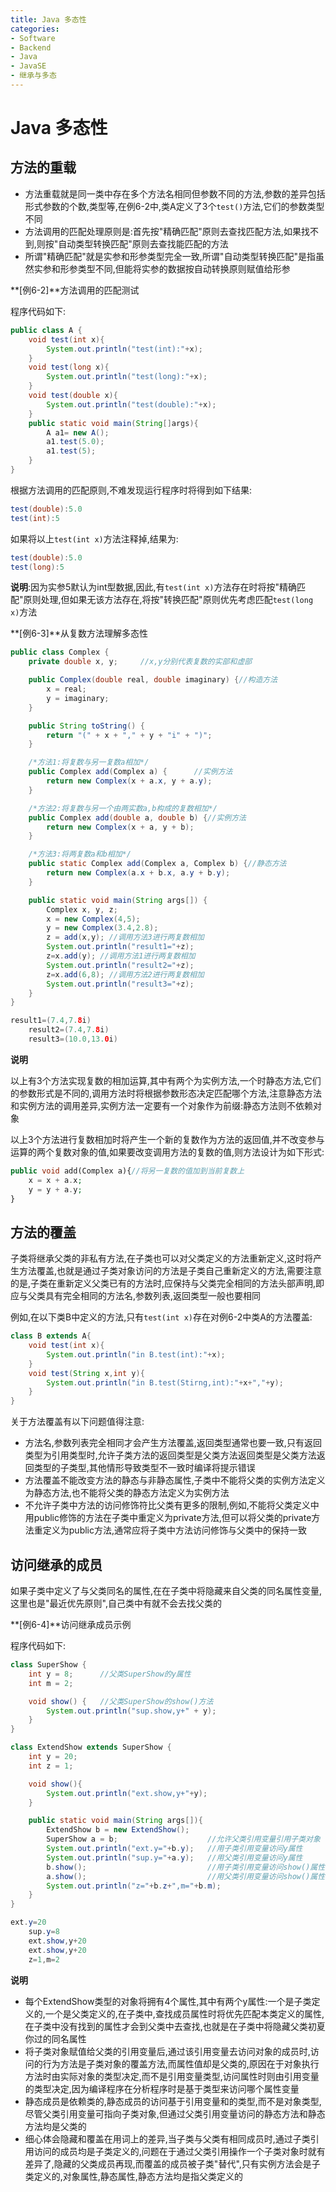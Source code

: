 ```yaml
---
title: Java 多态性
categories:
- Software
- Backend
- Java
- JavaSE
- 继承与多态
---
```

# Java 多态性

## 方法的重载

- 方法重载就是同一类中存在多个方法名相同但参数不同的方法,参数的差异包括形式参数的个数,类型等,在例6-2中,类A定义了3个`test()`方法,它们的参数类型不同
- 方法调用的匹配处理原则是:首先按"精确匹配"原则去查找匹配方法,如果找不到,则按"自动类型转换匹配"原则去查找能匹配的方法
- 所谓"精确匹配"就是实参和形参类型完全一致,所谓"自动类型转换匹配"是指虽然实参和形参类型不同,但能将实参的数据按自动转换原则赋值给形参

**[例6-2]**方法调用的匹配测试

程序代码如下:

```java
public class A {
    void test(int x){
        System.out.println("test(int):"+x);
    }
    void test(long x){
        System.out.println("test(long):"+x);
    }
    void test(double x){
        System.out.println("test(double):"+x);
    }
    public static void main(String[]args){
        A a1= new A();
        a1.test(5.0);
        a1.test(5);
    }
}
```

根据方法调用的匹配原则,不难发现运行程序时将得到如下结果:

```java
test(double):5.0
test(int):5
```

如果将以上`test(int x)`方法注释掉,结果为:

```java
test(double):5.0
test(long):5
```

**说明**:因为实参5默认为int型数据,因此,有`test(int x)`方法存在时将按"精确匹配"原则处理,但如果无该方法存在,将按"转换匹配"原则优先考虑匹配`test(long x)`方法

**[例6-3]**从复数方法理解多态性

```java
public class Complex {
    private double x, y;     //x,y分别代表复数的实部和虚部

    public Complex(double real, double imaginary) {//构造方法
        x = real;
        y = imaginary;
    }

    public String toString() {
        return "(" + x + "," + y + "i" + ")";
    }

    /*方法1:将复数与另一复数a相加*/
    public Complex add(Complex a) {      //实例方法
        return new Complex(x + a.x, y + a.y);
    }

    /*方法2:将复数与另一个由两实数a,b构成的复数相加*/
    public Complex add(double a, double b) {//实例方法
        return new Complex(x + a, y + b);
    }

    /*方法3:将两复数a和b相加*/
    public static Complex add(Complex a, Complex b) {//静态方法
        return new Complex(a.x + b.x, a.y + b.y);
    }

    public static void main(String args[]) {
        Complex x, y, z;
        x = new Complex(4,5);
        y = new Complex(3.4,2.8);
        z = add(x,y); //调用方法3进行两复数相加
        System.out.println("result1="+z);
        z=x.add(y); //调用方法1进行两复数相加
        System.out.println("result2="+z);
        z=x.add(6,8); //调用方法2进行两复数相加
        System.out.println("result3="+z);
    }
}

result1=(7.4,7.8i)
    result2=(7.4,7.8i)
    result3=(10.0,13.0i)
```

**说明**

以上有3个方法实现复数的相加运算,其中有两个为实例方法,一个时静态方法,它们的参数形式是不同的,调用方法时将根据参数形态决定匹配哪个方法,注意静态方法和实例方法的调用差异,实例方法一定要有一个对象作为前缀:静态方法则不依赖对象

以上3个方法进行复数相加时将产生一个新的复数作为方法的返回值,并不改变参与运算的两个复数对象的值,如果要改变调用方法的复数的值,则方法设计为如下形式:

```php
public void add(Complex a){//将另一复数的值加到当前复数上
    x = x + a.x;
    y = y + a.y;
}
```

## 方法的覆盖

子类将继承父类的非私有方法,在子类也可以对父类定义的方法重新定义,这时将产生方法覆盖,也就是通过子类对象访问的方法是子类自己重新定义的方法,需要注意的是,子类在重新定义父类已有的方法时,应保持与父类完全相同的方法头部声明,即应与父类具有完全相同的方法名,参数列表,返回类型一般也要相同

例如,在以下类B中定义的方法,只有`test(int x)`存在对例6-2中类A的方法覆盖:

```java
class B extends A{
    void test(int x){
        System.out.println("in B.test(int):"+x);
    }
    void test(String x,int y){
        System.out.println("in B.test(Stirng,int):"+x+","+y);
    }
}
```

关于方法覆盖有以下问题值得注意:

- 方法名,参数列表完全相同才会产生方法覆盖,返回类型通常也要一致,只有返回类型为引用类型时,允许子类方法的返回类型是父类方法返回类型是父类方法返回类型的子类型,其他情形导致类型不一致时编译将提示错误
- 方法覆盖不能改变方法的静态与非静态属性,子类中不能将父类的实例方法定义为静态方法,也不能将父类的静态方法定义为实例方法
- 不允许子类中方法的访问修饰符比父类有更多的限制,例如,不能将父类定义中用public修饰的方法在子类中重定义为private方法,但可以将父类的private方法重定义为public方法,通常应将子类中方法访问修饰与父类中的保持一致

## 访问继承的成员

如果子类中定义了与父类同名的属性,在在子类中将隐藏来自父类的同名属性变量,这里也是"最近优先原则",自己类中有就不会去找父类的

**[例6-4]**访问继承成员示例

程序代码如下:

```java
class SuperShow {
    int y = 8;		//父类SuperShow的y属性
    int m = 2;

    void show() {	//父类SuperShow的show()方法
        System.out.println("sup.show,y+" + y);
    }
}

class ExtendShow extends SuperShow {
    int y = 20;
    int z = 1;

    void show(){
        System.out.println("ext.show,y+"+y);
    }

    public static void main(String args[]){
        ExtendShow b = new ExtendShow();
        SuperShow a = b;					//允许父类引用变量引用子类对象
        System.out.println("ext.y="+b.y);	//用子类引用变量访问y属性
        System.out.println("sup.y="+a.y);	//用父类引用变量访问y属性
        b.show();							//用子类引用变量访问show()属性
        a.show();							//用父类引用变量访问show()属性
        System.out.println("z="+b.z+",m="+b.m);
    }
}

ext.y=20
    sup.y=8
    ext.show,y+20
    ext.show,y+20
    z=1,m=2
```

**说明**

- 每个ExtendShow类型的对象将拥有4个属性,其中有两个y属性:一个是子类定义的,一个是父类定义的,在子类中,查找成员属性时将优先匹配本类定义的属性,在子类中没有找到的属性才会到父类中去查找,也就是在子类中将隐藏父类初夏你过的同名属性
- 将子类对象赋值给父类的引用变量后,通过该引用变量去访问对象的成员时,访问的行为方法是子类对象的覆盖方法,而属性值却是父类的,原因在于对象执行方法时由实际对象的类型决定,而不是引用变量类型,访问属性时则由引用变量的类型决定,因为编译程序在分析程序时是基于类型来访问哪个属性变量
- 静态成员是依赖类的,静态成员的访问基于引用变量和的类型,而不是对象类型,尽管父类引用变量可指向子类对象,但通过父类引用变量访问的静态方法和静态方法均是父类的
- 细心体会隐藏和覆盖在用词上的差异,当子类与父类有相同成员时,通过子类引用访问的成员均是子类定义的,问题在于通过父类引用操作一个子类对象时就有差异了,隐藏的父类成员再现,而覆盖的成员被子类"替代",只有实例方法会是子类定义的,对象属性,静态属性,静态方法均是指父类定义的

